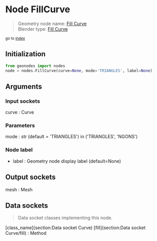 
# Node FillCurve

> Geometry node name: [Fill Curve](https://docs.blender.org/manual/en/latest/modeling/geometry_nodes/material/fill_curve.html)<br>
  Blender type: [Fill Curve](https://docs.blender.org/api/current/bpy.types.GeometryNodeFillCurve.html)
  
<sub>go to [index](/docs/index.md)</sub>

## Initialization

```python
from geonodes import nodes
node = nodes.FillCurve(curve=None, mode='TRIANGLES', label=None)
```



## Arguments


### Input sockets

curve : Curve

### Parameters

mode : str (default = 'TRIANGLES') in ('TRIANGLES', 'NGONS')

### Node label

- label : Geometry node display label (default=None)

## Output sockets

mesh : Mesh

## Data sockets

> Data socket classes implementing this node.
  
[class_name](section:Data socket Curve) [fill](section:Data socket Curve/fill) : Method

